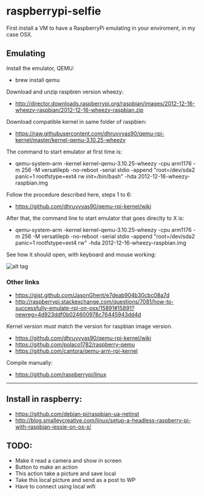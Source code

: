 # raspberrypi-selfie

First install a VM to have a RaspberryPi emulating in your enviroment, in my case OSX.

## Emulating

Install the emulator, QEMU:

* brew install qemu

Download and unzip raspbien version wheezy:

* http://director.downloads.raspberrypi.org/raspbian/images/2012-12-16-wheezy-raspbian/2012-12-16-wheezy-raspbian.zip

Download compatible kernel in same folder of raspbien:

* https://raw.githubusercontent.com/dhruvvyas90/qemu-rpi-kernel/master/kernel-qemu-3.10.25-wheezy


The command to start emulator at first time is:

* qemu-system-arm -kernel kernel-qemu-3.10.25-wheezy -cpu arm1176 -m 256 -M versatilepb -no-reboot -serial stdio -append "root=/dev/sda2 panic=1 rootfstype=ext4 rw init=/bin/bash" -hda 2012-12-16-wheezy-raspbian.img


Follow the procedure described here, steps 1 to 6:

* https://github.com/dhruvvyas90/qemu-rpi-kernel/wiki

After that, the command line to start emulator that goes direclty to X is:

* qemu-system-arm -kernel kernel-qemu-3.10.25-wheezy -cpu arm1176 -m 256 -M versatilepb -no-reboot -serial stdio -append "root=/dev/sda2 panic=1 rootfstype=ext4 rw" -hda 2012-12-16-wheezy-raspbian.img


See how it should open, with keyboard and mouse working:

![alt tag](https://raw.github.com/mariohmol/raspberrypi-selfie/master/docs/emulator.png)



### Other links

* https://gist.github.com/JasonGhent/e7deab904b30cbc08a7d
* http://raspberrypi.stackexchange.com/questions/7081/how-to-successfully-emulate-rpi-on-osx/15891#15891?newreg=4d923ddf0b024600978c76445943dd4d


Kernel version must match the version for raspbian image version.

* https://github.com/dhruvvyas90/qemu-rpi-kernel/wiki
* https://github.com/polaco1782/raspberry-qemu
* https://github.com/cantora/qemu-arm-rpi-kernel

Compile manually:

* https://github.com/raspberrypi/linux



----






## Install in raspberry:

* https://github.com/debian-pi/raspbian-ua-netinst
* http://blog.smalleycreative.com/linux/setup-a-headless-raspberry-pi-with-raspbian-jessie-on-os-x/


## TODO: 

* Make it read a camera and show in screen
* Button to make an action
* This action take a picture and save local
* Take this local picture and send as a post to WP
* Have to connect using local wifi

